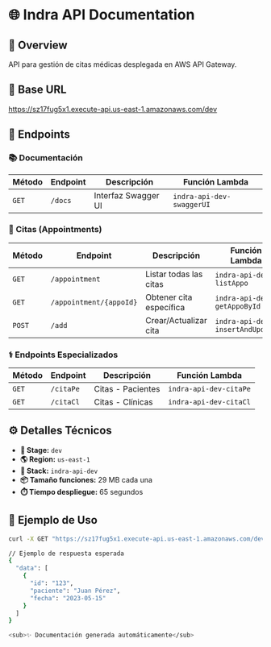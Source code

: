 # 🌐 Indra API Documentation

## 📌 Overview
API para gestión de citas médicas desplegada en AWS API Gateway.

## 🔗 Base URL
https://sz17fug5x1.execute-api.us-east-1.amazonaws.com/dev


## 🚀 Endpoints

### 📚 Documentación
| Método | Endpoint | Descripción | Función Lambda |
|--------|----------|-------------|----------------|
| `GET` | `/docs` | Interfaz Swagger UI | `indra-api-dev-swaggerUI` |

### 📅 Citas (Appointments)
| Método | Endpoint | Descripción | Función Lambda |
|--------|----------|-------------|----------------|
| `GET` | `/appointment` | Listar todas las citas | `indra-api-dev-listAppo` |
| `GET` | `/appointment/{appoId}` | Obtener cita específica | `indra-api-dev-getAppoById` |
| `POST` | `/add` | Crear/Actualizar cita | `indra-api-dev-insertAndUpdate` |

### ⚕️ Endpoints Especializados
| Método | Endpoint | Descripción | Función Lambda |
|--------|----------|-------------|----------------|
| `GET` | `/citaPe` | Citas - Pacientes | `indra-api-dev-citaPe` |
| `GET` | `/citaCl` | Citas - Clínicas | `indra-api-dev-citaCl` |

## ⚙️ Detalles Técnicos
- **🔧 Stage:** `dev`
- **🌎 Region:** `us-east-1`
- **🧱 Stack:** `indra-api-dev`
- **📦 Tamaño funciones:** 29 MB cada una
- **⏱️ Tiempo despliegue:** 65 segundos

## 📝 Ejemplo de Uso
```bash
curl -X GET "https://sz17fug5x1.execute-api.us-east-1.amazonaws.com/dev/appointment"

// Ejemplo de respuesta esperada
{
  "data": [
    {
      "id": "123",
      "paciente": "Juan Pérez",
      "fecha": "2023-05-15"
    }
  ]
}

<sub>✨ Documentación generada automáticamente</sub>



